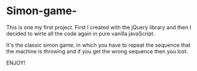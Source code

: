 # Simon-game-

This is one my first project.
First I created with the jQuery library and then I decided to wirte all the code again in pure vanilla javaScript.



It's the classic simon game, in which you have to repeat the sequence that the machine is throwing and if you get the wrong sequence then you lost.


ENJOY!
